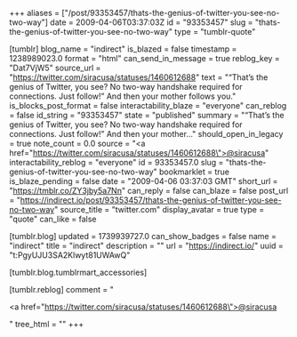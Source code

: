 +++
aliases = ["/post/93353457/thats-the-genius-of-twitter-you-see-no-two-way"]
date = 2009-04-06T03:37:03Z
id = "93353457"
slug = "thats-the-genius-of-twitter-you-see-no-two-way"
type = "tumblr-quote"

[tumblr]
blog_name = "indirect"
is_blazed = false
timestamp = 1238989023.0
format = "html"
can_send_in_message = true
reblog_key = "Dat7VjW5"
source_url = "https://twitter.com/siracusa/statuses/1460612688"
text = "&ldquo;That&rsquo;s the genius of Twitter, you see? No two-way handshake required for connections. Just follow!&rdquo; And then your mother follows you."
is_blocks_post_format = false
interactability_blaze = "everyone"
can_reblog = false
id_string = "93353457"
state = "published"
summary = "“That’s the genius of Twitter, you see? No two-way handshake required for connections. Just follow!” And then your mother..."
should_open_in_legacy = true
note_count = 0.0
source = "<a href=\"https://twitter.com/siracusa/statuses/1460612688\">@siracusa</a>"
interactability_reblog = "everyone"
id = 93353457.0
slug = "thats-the-genius-of-twitter-you-see-no-two-way"
bookmarklet = true
is_blaze_pending = false
date = "2009-04-06 03:37:03 GMT"
short_url = "https://tmblr.co/ZY3jby5a7Nn"
can_reply = false
can_blaze = false
post_url = "https://indirect.io/post/93353457/thats-the-genius-of-twitter-you-see-no-two-way"
source_title = "twitter.com"
display_avatar = true
type = "quote"
can_like = false

[tumblr.blog]
updated = 1739939727.0
can_show_badges = false
name = "indirect"
title = "indirect"
description = ""
url = "https://indirect.io/"
uuid = "t:PgyUJU3SA2Klwyt81UWAwQ"

[tumblr.blog.tumblrmart_accessories]

[tumblr.reblog]
comment = "<p><a href=\"https://twitter.com/siracusa/statuses/1460612688\">@siracusa</a></p>"
tree_html = ""
+++
